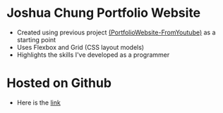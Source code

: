 # Joshua Chung Portfolio Website
- Created using previous project [(PortfolioWebsite-FromYoutube)](https://joshchung02.github.io/PortfolioWebsite-FromYoutube/index.html) as a starting point
- Uses Flexbox and Grid (CSS layout models)
- Highlights the skills I've developed as a programmer

# Hosted on Github
- Here is the [link](https://joshchung02.github.io/JoshuaChungPortfolio/index.html)